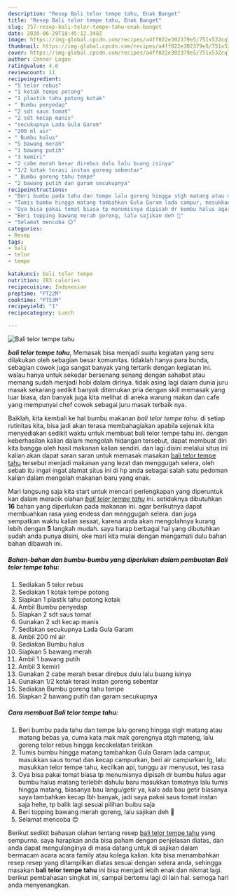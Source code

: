 ```yaml
---
description: "Resep Bali telor tempe tahu, Enak Banget"
title: "Resep Bali telor tempe tahu, Enak Banget"
slug: 757-resep-bali-telor-tempe-tahu-enak-banget
date: 2020-06-29T18:45:12.348Z
image: https://img-global.cpcdn.com/recipes/a4ff022e302379e5/751x532cq70/bali-telor-tempe-tahu-foto-resep-utama.jpg
thumbnail: https://img-global.cpcdn.com/recipes/a4ff022e302379e5/751x532cq70/bali-telor-tempe-tahu-foto-resep-utama.jpg
cover: https://img-global.cpcdn.com/recipes/a4ff022e302379e5/751x532cq70/bali-telor-tempe-tahu-foto-resep-utama.jpg
author: Connor Logan
ratingvalue: 4.6
reviewcount: 11
recipeingredient:
- "5 telor rebus"
- "1 kotak tempe potong"
- "1 plastik tahu potong kotak"
- " Bumbu penyedap"
- "2 sdt saus tomat"
- "2 sdt kecap manis"
- "secukupnya Lada Gula Garam"
- "200 ml air"
- " Bumbu halus"
- "5 bawang merah"
- "1 bawang putih"
- "3 kemiri"
- "2 cabe merah besar direbus dulu lalu buang isinya"
- "1/2 kotak terasi instan goreng sebentar"
- " Bumbu goreng tahu tempe"
- "2 bawang putih dan garam secukupnya"
recipeinstructions:
- "Beri bumbu pada tahu dan tempe lalu goreng hingga stgh matang atau matang bebas ya, cuma kata mak mak gorengnya stgh mateng, lalu goreng telor rebus hingga kecokelatan tiriskan"
- "Tumis bumbu hingga matang tambahkan Gula Garam lada campur, masukkan saus tomat dan kecap campurkan, beri air campurkan lg, lalu masukkan telor tempe tahu, kecilkan api, tunggu air menyusut, tes rasa"
- "Oya bisa pakai tomat biasa tp menumisnya dipisah dr bumbu halus agar bumbu halus matang terlebih dahulu baru masukkan tomatnya lalu tumis hingga matang, biasanya bau langu/getir ya, kalo ada bau getir biasanya saya tambahkan kecap lbh banyak, jadi saya pakai saus tomat instan saja hehe, tp balik lagi sesuai pilihan buibu saja"
- "Beri topping bawang merah goreng, lalu sajikan deh 🙂"
- "Selamat mencoba 😊"
categories:
- Resep
tags:
- bali
- telor
- tempe

katakunci: bali telor tempe 
nutrition: 283 calories
recipecuisine: Indonesian
preptime: "PT22M"
cooktime: "PT53M"
recipeyield: "1"
recipecategory: Lunch

---
```



![Bali telor tempe tahu](https://img-global.cpcdn.com/recipes/a4ff022e302379e5/751x532cq70/bali-telor-tempe-tahu-foto-resep-utama.jpg)

<b><i>bali telor tempe tahu</i></b>, Memasak bisa menjadi suatu kegiatan yang seru dilakukan oleh sebagian besar komunitas. tidaklah hanya para bunda, sebagian cowok juga sangat banyak yang tertarik dengan kegiatan ini. walau hanya untuk sekedar bersenang senang dengan sahabat atau memang sudah menjadi hobi dalam dirinya. tidak asing lagi dalam dunia juru masak sekarang sedikit banyak ditemukan pria dengan skill memasak yang luar biasa, dan banyak juga kita melihat di aneka warung makan dan cafe yang mempunyai chef cowok sebagai juru masak terbaik nya.

Baiklah, kita kembali ke hal bumbu makanan <i>bali telor tempe tahu</i>. di setiap rutinitas kita, bisa jadi akan terasa membahagiakan apabila sejenak kita menyediakan sedikit waktu untuk membuat bali telor tempe tahu ini. dengan keberhasilan kalian dalam mengolah hidangan tersebut, dapat membuat diri kita bangga oleh hasil makanan kalian sendiri. dan lagi disini melalui situs ini kalian akan dapat saran saran untuk memasak masakan <u>bali telor tempe tahu</u> tersebut menjadi makanan yang lezat dan menggugah selera, oleh sebab itu ingat ingat alamat situs ini di hp anda sebagai salah satu pedoman kalian dalam mengolah makanan baru yang enak.




Mari langsung saja kita start untuk mencari perlengkapan yang diperuntuk kan dalam meracik olahan <u><i>bali telor tempe tahu</i></u> ini. setidaknya dibutuhkan <b>16</b> bahan yang diperlukan pada makanan ini. agar berikutnya dapat membuahkan rasa yang endess dan menggugah selera. dan juga sempatkan waktu kalian sesaat, karena anda akan mengolahnya kurang lebih dengan <b>5</b> langkah mudah. saya harap berbagai hal yang dibutuhkan sudah anda punya disini, oke mari kita mulai dengan mengamati dulu bahan bahan dibawah ini.

<!--inarticleads1-->

##### Bahan-bahan dan bumbu-bumbu yang diperlukan dalam pembuatan Bali telor tempe tahu:

1. Sediakan 5 telor rebus
1. Sediakan 1 kotak tempe potong
1. Siapkan 1 plastik tahu potong kotak
1. Ambil  Bumbu penyedap
1. Siapkan 2 sdt saus tomat
1. Gunakan 2 sdt kecap manis
1. Sediakan secukupnya Lada Gula Garam
1. Ambil 200 ml air
1. Sediakan  Bumbu halus
1. Siapkan 5 bawang merah
1. Ambil 1 bawang putih
1. Ambil 3 kemiri
1. Gunakan 2 cabe merah besar direbus dulu lalu buang isinya
1. Gunakan 1/2 kotak terasi instan goreng sebentar
1. Sediakan  Bumbu goreng tahu tempe
1. Siapkan 2 bawang putih dan garam secukupnya




<!--inarticleads2-->

##### Cara membuat Bali telor tempe tahu:

1. Beri bumbu pada tahu dan tempe lalu goreng hingga stgh matang atau matang bebas ya, cuma kata mak mak gorengnya stgh mateng, lalu goreng telor rebus hingga kecokelatan tiriskan
1. Tumis bumbu hingga matang tambahkan Gula Garam lada campur, masukkan saus tomat dan kecap campurkan, beri air campurkan lg, lalu masukkan telor tempe tahu, kecilkan api, tunggu air menyusut, tes rasa
1. Oya bisa pakai tomat biasa tp menumisnya dipisah dr bumbu halus agar bumbu halus matang terlebih dahulu baru masukkan tomatnya lalu tumis hingga matang, biasanya bau langu/getir ya, kalo ada bau getir biasanya saya tambahkan kecap lbh banyak, jadi saya pakai saus tomat instan saja hehe, tp balik lagi sesuai pilihan buibu saja
1. Beri topping bawang merah goreng, lalu sajikan deh 🙂
1. Selamat mencoba 😊




Berikut sedikit bahasan olahan tentang resep <u>bali telor tempe tahu</u> yang sempurna. saya harapkan anda bisa paham dengan penjelasan diatas, dan anda dapat mengulanginya di masa datang untuk di sajikan dalam bermacam acara acara family atau kolega kalian. kita bisa menambahkan resep resep yang ditampilkan diatas sesuai dengan selera anda, sehingga masakan <b>bali telor tempe tahu</b> ini bisa menjadi lebih enak dan nikmat lagi. berikut pembahasan singkat ini, sampai bertemu lagi di lain hal. semoga hari anda menyenangkan.
